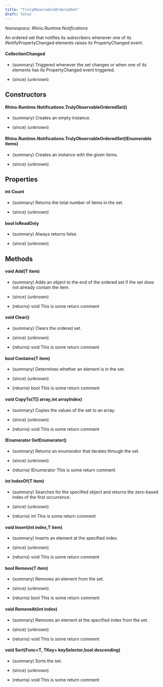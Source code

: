 ```yaml
---
title: "TrulyObservableOrderedSet"
draft: false
---
```


*Namespace: Rhino.Runtime.Notifications*

   An ordered set that notifies its subscribers whenever one of its INotifyPropertyChanged elements raises its PropertyChanged event.
   
#### CollectionChanged
- (summary) 
     Triggered whenever the set changes or when one of its elements has its PropertyChanged event triggered.
     
- (since) (unknown)
## Constructors
#### Rhino.Runtime.Notifications.TrulyObservableOrderedSet()
- (summary) 
     Creates an empty instance.
     
- (since) (unknown)
#### Rhino.Runtime.Notifications.TrulyObservableOrderedSet(IEnumerable<T> items)
- (summary) 
     Creates an instance with the given items.
     
- (since) (unknown)
## Properties
#### int Count
- (summary) 
     Returns the total number of items in the set.
     
- (since) (unknown)
#### bool IsReadOnly
- (summary) 
     Always returns false.
     
- (since) (unknown)
## Methods
#### void Add(T item)
- (summary) 
     Adds an object to the end of the ordered set if the set does not already contain the item.
     
- (since) (unknown)
- (returns) void This is some return comment
#### void Clear()
- (summary) 
     Clears the ordered set.
     
- (since) (unknown)
- (returns) void This is some return comment
#### bool Contains(T item)
- (summary) 
     Determines whether an element is in the set.
     
- (since) (unknown)
- (returns) bool This is some return comment
#### void CopyTo(T[] array,int arrayIndex)
- (summary) 
     Copies the values of the set to an array.
     
- (since) (unknown)
- (returns) void This is some return comment
#### IEnumerator<T> GetEnumerator()
- (summary) 
     Returns an enumerator that iterates through the set.
     
- (since) (unknown)
- (returns) IEnumerator<T> This is some return comment
#### int IndexOf(T item)
- (summary) 
     Searches for the specified object and returns the zero-based index of the first occurrence.
     
- (since) (unknown)
- (returns) int This is some return comment
#### void Insert(int index,T item)
- (summary) 
     Inserts an element at the specified index.
     
- (since) (unknown)
- (returns) void This is some return comment
#### bool Remove(T item)
- (summary) 
     Removes an element from the set.
     
- (since) (unknown)
- (returns) bool This is some return comment
#### void RemoveAt(int index)
- (summary) 
     Removes an element at the specified index from the set.
     
- (since) (unknown)
- (returns) void This is some return comment
#### void Sort(Func<T, TKey> keySelector,bool descending)
- (summary) 
     Sorts the set.
     
- (since) (unknown)
- (returns) void This is some return comment
